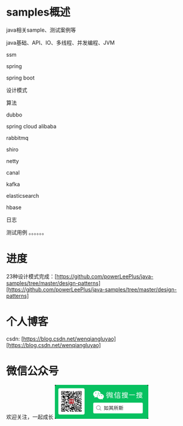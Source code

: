 # samples概述
java相关sample、测试案例等

java基础、API、IO、多线程、并发编程、JVM

ssm

spring

spring boot

设计模式

算法

dubbo

spring cloud alibaba

rabbitmq

shiro

netty

canal

kafka

elasticsearch

hbase

日志

测试用例
。。。。。。

# 进度
23种设计模式完成：[https://github.com/powerLeePlus/java-samples/tree/master/design-patterns][https://github.com/powerLeePlus/java-samples/tree/master/design-patterns]

# 个人博客
csdn: [https://blog.csdn.net/wenqiangluyao][https://blog.csdn.net/wenqiangluyao]

# 微信公众号
欢迎关注，一起成长
<img src=".README_images/51969fb7.png" alt="" width="250"/>

[https://blog.csdn.net/wenqiangluyao]: https://blog.csdn.net/wenqiangluyao

[https://github.com/powerLeePlus/java-samples/tree/master/design-patterns]: https://github.com/powerLeePlus/java-samples/tree/master/design-patterns
